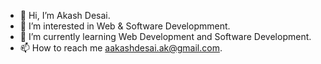 - 👋 Hi, I’m Akash Desai.
- 👀 I’m interested in Web & Software Developmment.
- 🌱 I’m currently learning Web Development and Software Development.
- 📫 How to reach me aakashdesai.ak@gmail.com.

<!---
akashdesai-ak/akashdesai-ak is a ✨ special ✨ repository because its `README.md` (this file) appears on your GitHub profile.
You can click the Preview link to take a look at your changes.
--->
